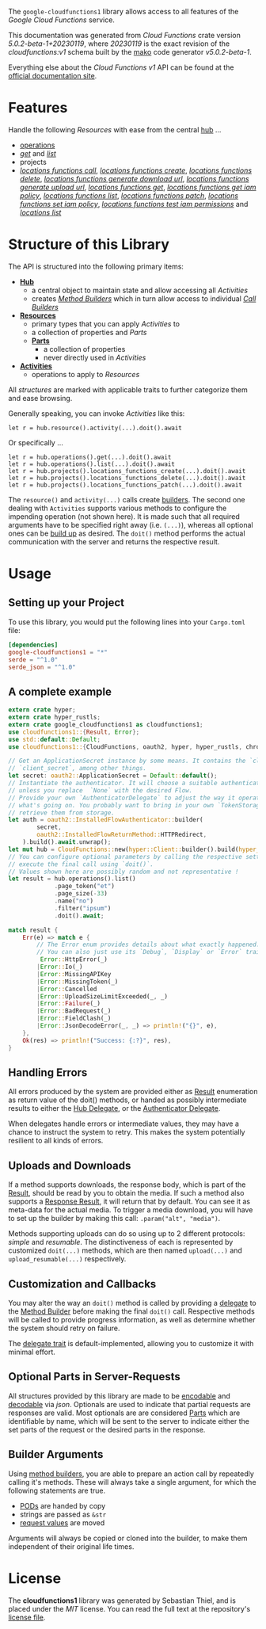 <!---
DO NOT EDIT !
This file was generated automatically from 'src/generator/templates/api/README.md.mako'
DO NOT EDIT !
-->
The `google-cloudfunctions1` library allows access to all features of the *Google Cloud Functions* service.

This documentation was generated from *Cloud Functions* crate version *5.0.2-beta-1+20230119*, where *20230119* is the exact revision of the *cloudfunctions:v1* schema built by the [mako](http://www.makotemplates.org/) code generator *v5.0.2-beta-1*.

Everything else about the *Cloud Functions* *v1* API can be found at the
[official documentation site](https://cloud.google.com/functions).
# Features

Handle the following *Resources* with ease from the central [hub](https://docs.rs/google-cloudfunctions1/5.0.2-beta-1+20230119/google_cloudfunctions1/CloudFunctions) ... 

* [operations](https://docs.rs/google-cloudfunctions1/5.0.2-beta-1+20230119/google_cloudfunctions1/api::Operation)
 * [*get*](https://docs.rs/google-cloudfunctions1/5.0.2-beta-1+20230119/google_cloudfunctions1/api::OperationGetCall) and [*list*](https://docs.rs/google-cloudfunctions1/5.0.2-beta-1+20230119/google_cloudfunctions1/api::OperationListCall)
* projects
 * [*locations functions call*](https://docs.rs/google-cloudfunctions1/5.0.2-beta-1+20230119/google_cloudfunctions1/api::ProjectLocationFunctionCallCall), [*locations functions create*](https://docs.rs/google-cloudfunctions1/5.0.2-beta-1+20230119/google_cloudfunctions1/api::ProjectLocationFunctionCreateCall), [*locations functions delete*](https://docs.rs/google-cloudfunctions1/5.0.2-beta-1+20230119/google_cloudfunctions1/api::ProjectLocationFunctionDeleteCall), [*locations functions generate download url*](https://docs.rs/google-cloudfunctions1/5.0.2-beta-1+20230119/google_cloudfunctions1/api::ProjectLocationFunctionGenerateDownloadUrlCall), [*locations functions generate upload url*](https://docs.rs/google-cloudfunctions1/5.0.2-beta-1+20230119/google_cloudfunctions1/api::ProjectLocationFunctionGenerateUploadUrlCall), [*locations functions get*](https://docs.rs/google-cloudfunctions1/5.0.2-beta-1+20230119/google_cloudfunctions1/api::ProjectLocationFunctionGetCall), [*locations functions get iam policy*](https://docs.rs/google-cloudfunctions1/5.0.2-beta-1+20230119/google_cloudfunctions1/api::ProjectLocationFunctionGetIamPolicyCall), [*locations functions list*](https://docs.rs/google-cloudfunctions1/5.0.2-beta-1+20230119/google_cloudfunctions1/api::ProjectLocationFunctionListCall), [*locations functions patch*](https://docs.rs/google-cloudfunctions1/5.0.2-beta-1+20230119/google_cloudfunctions1/api::ProjectLocationFunctionPatchCall), [*locations functions set iam policy*](https://docs.rs/google-cloudfunctions1/5.0.2-beta-1+20230119/google_cloudfunctions1/api::ProjectLocationFunctionSetIamPolicyCall), [*locations functions test iam permissions*](https://docs.rs/google-cloudfunctions1/5.0.2-beta-1+20230119/google_cloudfunctions1/api::ProjectLocationFunctionTestIamPermissionCall) and [*locations list*](https://docs.rs/google-cloudfunctions1/5.0.2-beta-1+20230119/google_cloudfunctions1/api::ProjectLocationListCall)




# Structure of this Library

The API is structured into the following primary items:

* **[Hub](https://docs.rs/google-cloudfunctions1/5.0.2-beta-1+20230119/google_cloudfunctions1/CloudFunctions)**
    * a central object to maintain state and allow accessing all *Activities*
    * creates [*Method Builders*](https://docs.rs/google-cloudfunctions1/5.0.2-beta-1+20230119/google_cloudfunctions1/client::MethodsBuilder) which in turn
      allow access to individual [*Call Builders*](https://docs.rs/google-cloudfunctions1/5.0.2-beta-1+20230119/google_cloudfunctions1/client::CallBuilder)
* **[Resources](https://docs.rs/google-cloudfunctions1/5.0.2-beta-1+20230119/google_cloudfunctions1/client::Resource)**
    * primary types that you can apply *Activities* to
    * a collection of properties and *Parts*
    * **[Parts](https://docs.rs/google-cloudfunctions1/5.0.2-beta-1+20230119/google_cloudfunctions1/client::Part)**
        * a collection of properties
        * never directly used in *Activities*
* **[Activities](https://docs.rs/google-cloudfunctions1/5.0.2-beta-1+20230119/google_cloudfunctions1/client::CallBuilder)**
    * operations to apply to *Resources*

All *structures* are marked with applicable traits to further categorize them and ease browsing.

Generally speaking, you can invoke *Activities* like this:

```Rust,ignore
let r = hub.resource().activity(...).doit().await
```

Or specifically ...

```ignore
let r = hub.operations().get(...).doit().await
let r = hub.operations().list(...).doit().await
let r = hub.projects().locations_functions_create(...).doit().await
let r = hub.projects().locations_functions_delete(...).doit().await
let r = hub.projects().locations_functions_patch(...).doit().await
```

The `resource()` and `activity(...)` calls create [builders][builder-pattern]. The second one dealing with `Activities` 
supports various methods to configure the impending operation (not shown here). It is made such that all required arguments have to be 
specified right away (i.e. `(...)`), whereas all optional ones can be [build up][builder-pattern] as desired.
The `doit()` method performs the actual communication with the server and returns the respective result.

# Usage

## Setting up your Project

To use this library, you would put the following lines into your `Cargo.toml` file:

```toml
[dependencies]
google-cloudfunctions1 = "*"
serde = "^1.0"
serde_json = "^1.0"
```

## A complete example

```Rust
extern crate hyper;
extern crate hyper_rustls;
extern crate google_cloudfunctions1 as cloudfunctions1;
use cloudfunctions1::{Result, Error};
use std::default::Default;
use cloudfunctions1::{CloudFunctions, oauth2, hyper, hyper_rustls, chrono, FieldMask};

// Get an ApplicationSecret instance by some means. It contains the `client_id` and 
// `client_secret`, among other things.
let secret: oauth2::ApplicationSecret = Default::default();
// Instantiate the authenticator. It will choose a suitable authentication flow for you, 
// unless you replace  `None` with the desired Flow.
// Provide your own `AuthenticatorDelegate` to adjust the way it operates and get feedback about 
// what's going on. You probably want to bring in your own `TokenStorage` to persist tokens and
// retrieve them from storage.
let auth = oauth2::InstalledFlowAuthenticator::builder(
        secret,
        oauth2::InstalledFlowReturnMethod::HTTPRedirect,
    ).build().await.unwrap();
let mut hub = CloudFunctions::new(hyper::Client::builder().build(hyper_rustls::HttpsConnectorBuilder::new().with_native_roots().https_or_http().enable_http1().enable_http2().build()), auth);
// You can configure optional parameters by calling the respective setters at will, and
// execute the final call using `doit()`.
// Values shown here are possibly random and not representative !
let result = hub.operations().list()
             .page_token("et")
             .page_size(-33)
             .name("no")
             .filter("ipsum")
             .doit().await;

match result {
    Err(e) => match e {
        // The Error enum provides details about what exactly happened.
        // You can also just use its `Debug`, `Display` or `Error` traits
         Error::HttpError(_)
        |Error::Io(_)
        |Error::MissingAPIKey
        |Error::MissingToken(_)
        |Error::Cancelled
        |Error::UploadSizeLimitExceeded(_, _)
        |Error::Failure(_)
        |Error::BadRequest(_)
        |Error::FieldClash(_)
        |Error::JsonDecodeError(_, _) => println!("{}", e),
    },
    Ok(res) => println!("Success: {:?}", res),
}

```
## Handling Errors

All errors produced by the system are provided either as [Result](https://docs.rs/google-cloudfunctions1/5.0.2-beta-1+20230119/google_cloudfunctions1/client::Result) enumeration as return value of
the doit() methods, or handed as possibly intermediate results to either the 
[Hub Delegate](https://docs.rs/google-cloudfunctions1/5.0.2-beta-1+20230119/google_cloudfunctions1/client::Delegate), or the [Authenticator Delegate](https://docs.rs/yup-oauth2/*/yup_oauth2/trait.AuthenticatorDelegate.html).

When delegates handle errors or intermediate values, they may have a chance to instruct the system to retry. This 
makes the system potentially resilient to all kinds of errors.

## Uploads and Downloads
If a method supports downloads, the response body, which is part of the [Result](https://docs.rs/google-cloudfunctions1/5.0.2-beta-1+20230119/google_cloudfunctions1/client::Result), should be
read by you to obtain the media.
If such a method also supports a [Response Result](https://docs.rs/google-cloudfunctions1/5.0.2-beta-1+20230119/google_cloudfunctions1/client::ResponseResult), it will return that by default.
You can see it as meta-data for the actual media. To trigger a media download, you will have to set up the builder by making
this call: `.param("alt", "media")`.

Methods supporting uploads can do so using up to 2 different protocols: 
*simple* and *resumable*. The distinctiveness of each is represented by customized 
`doit(...)` methods, which are then named `upload(...)` and `upload_resumable(...)` respectively.

## Customization and Callbacks

You may alter the way an `doit()` method is called by providing a [delegate](https://docs.rs/google-cloudfunctions1/5.0.2-beta-1+20230119/google_cloudfunctions1/client::Delegate) to the 
[Method Builder](https://docs.rs/google-cloudfunctions1/5.0.2-beta-1+20230119/google_cloudfunctions1/client::CallBuilder) before making the final `doit()` call. 
Respective methods will be called to provide progress information, as well as determine whether the system should 
retry on failure.

The [delegate trait](https://docs.rs/google-cloudfunctions1/5.0.2-beta-1+20230119/google_cloudfunctions1/client::Delegate) is default-implemented, allowing you to customize it with minimal effort.

## Optional Parts in Server-Requests

All structures provided by this library are made to be [encodable](https://docs.rs/google-cloudfunctions1/5.0.2-beta-1+20230119/google_cloudfunctions1/client::RequestValue) and 
[decodable](https://docs.rs/google-cloudfunctions1/5.0.2-beta-1+20230119/google_cloudfunctions1/client::ResponseResult) via *json*. Optionals are used to indicate that partial requests are responses 
are valid.
Most optionals are are considered [Parts](https://docs.rs/google-cloudfunctions1/5.0.2-beta-1+20230119/google_cloudfunctions1/client::Part) which are identifiable by name, which will be sent to 
the server to indicate either the set parts of the request or the desired parts in the response.

## Builder Arguments

Using [method builders](https://docs.rs/google-cloudfunctions1/5.0.2-beta-1+20230119/google_cloudfunctions1/client::CallBuilder), you are able to prepare an action call by repeatedly calling it's methods.
These will always take a single argument, for which the following statements are true.

* [PODs][wiki-pod] are handed by copy
* strings are passed as `&str`
* [request values](https://docs.rs/google-cloudfunctions1/5.0.2-beta-1+20230119/google_cloudfunctions1/client::RequestValue) are moved

Arguments will always be copied or cloned into the builder, to make them independent of their original life times.

[wiki-pod]: http://en.wikipedia.org/wiki/Plain_old_data_structure
[builder-pattern]: http://en.wikipedia.org/wiki/Builder_pattern
[google-go-api]: https://github.com/google/google-api-go-client

# License
The **cloudfunctions1** library was generated by Sebastian Thiel, and is placed 
under the *MIT* license.
You can read the full text at the repository's [license file][repo-license].

[repo-license]: https://github.com/Byron/google-apis-rsblob/main/LICENSE.md

